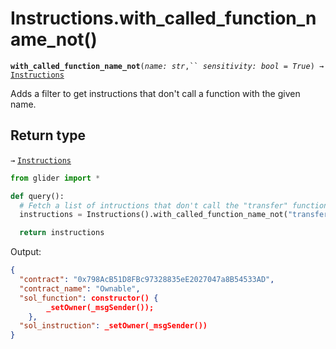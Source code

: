 # Instructions.with\_called\_function\_name\_not()

**`with_called_function_name_not`**`(`_`name: str`_`,`` `_`sensitivity: bool = True`_`) →` [`Instructions`](./)

Adds a filter to get instructions that don't call a function with the given name.

## Return type

`→` [`Instructions`](./)

```python
from glider import *

def query():
  # Fetch a list of intructions that don't call the "transfer" function
  instructions = Instructions().with_called_function_name_not("transfer").exec(1)

  return instructions
```

Output:

```json
{
  "contract": "0x798AcB51D8FBc97328835eE2027047a8B54533AD",
  "contract_name": "Ownable",
  "sol_function": constructor() {
        _setOwner(_msgSender());
    },
  "sol_instruction": _setOwner(_msgSender())
}
```
